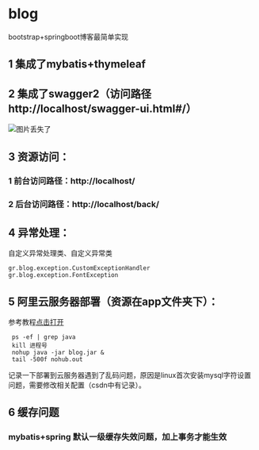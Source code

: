 # blog
bootstrap+springboot博客最简单实现

## 1 集成了mybatis+thymeleaf
## 2 集成了swagger2（访问路径http://localhost/swagger-ui.html#/）
![图片丢失了](https://github.com/jzyGithub/blog/blob/master/src/screenshots/swagger2shot.png?raw=true)
## 3 资源访问：
### 1 前台访问路径：http://localhost/
### 2 后台访问路径：http://localhost/back/
## 4 异常处理：
自定义异常处理类、自定义异常类
```
gr.blog.exception.CustomExceptionHandler
gr.blog.exception.FontException
```
## 5 阿里云服务器部署（资源在app文件夹下）：
参考教程[点击打开](https://blog.csdn.net/m0_37063257/article/details/78300877)
```
 ps -ef | grep java
 kill 进程号
 nohup java -jar blog.jar &
 tail -500f nohub.out
```
记录一下部署到云服务器遇到了乱码问题，原因是linux首次安装mysql字符设置问题，需要修改相关配置（csdn中有记录）。
## 6 缓存问题
### mybatis+spring 默认一级缓存失效问题，加上事务才能生效